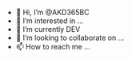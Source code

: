 - 👋 Hi, I’m @AKD365BC
- 👀 I’m interested in ...
- 🌱 I’m currently DEV
- 💞️ I’m looking to collaborate on ...
- 📫 How to reach me ...

<!---
AKD365BC/AKD365BC is a ✨ special ✨ repository because its `README.md` (this file) appears on your GitHub profile.
You can click the Preview link to take a look at your changes.
--->
